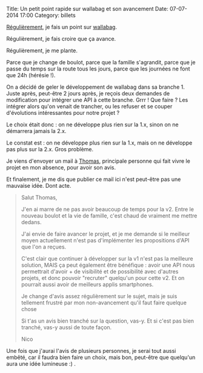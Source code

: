 Title: Un petit point rapide sur wallabag et son avancement
Date: 07-07-2014 17:00
Category: billets

[Régulièrement]({filename}la-version-1-de-wallabag-est-officiellement-gelee.md), je fais un point sur [wallabag]({filename}la-roadmap-pour-la-v2-de-poche-est-en-cours.md).

Régulièrement, je fais croire que ça avance.

Régulièrement, je me plante.

Parce que je change de boulot, parce que la famille s'agrandit, parce que je passe du temps sur la route tous les jours, parce que les journées ne font que 24h (hérésie !).

On a décidé de geler le développement de wallabag dans sa branche 1. Juste après, peut-être 2 jours après, je reçois deux demandes de modification pour intégrer une API à cette branche. Grrr !
Que faire ? Les intégrer alors qu'on venait de trancher, ou les refuser et se couper d'évolutions intéressantes pour notre projet ?

Le choix était donc : on ne développe plus rien sur la 1.x, sinon on ne démarrera jamais la 2.x.

Le constat est : on ne développe plus rien sur la 1.x, mais on ne développe pas plus sur la 2.x. Gros problème.

Je viens d'envoyer un mail à [Thomas](https://www.tcit.fr), principale personne qui fait vivre le projet en mon absence, pour avoir son avis.

Et finalement, je me dis que publier ce mail ici n'est peut-être pas une mauvaise idée. Dont acte.

> Salut Thomas,
>
> J'en ai marre de ne pas avoir beaucoup de temps pour la v2.
> Entre le nouveau boulot et la vie de famille, c'est chaud de vraiment me mettre dedans.
>
> J'ai envie de faire avancer le projet, et je me demande si le meilleur moyen actuellement n'est pas d'implémenter les propositions d'API que l'on a reçues.
>
> C'est clair que continuer à développer sur la v1 n'est pas la meilleure solution, MAIS ça peut également être bénéfique : avoir une API nous permettrait d'avoir + de visibilité et de possibilité avec d'autres projets, et donc pouvoir "recruter" quelqu'un pour cette v2. Et on pourrait aussi avoir de meilleurs applis smartphones.
>
> Je change d'avis assez régulièrement sur le sujet, mais je suis tellement frustré par mon non-avancement qu'il faut faire quelque chose
>
> Si t'as un avis bien tranché sur la question, vas-y. Et si c'est pas bien tranché, vas-y aussi de toute façon.
>
> Nico

Une fois que j'aurai l'avis de plusieurs personnes, je serai tout aussi embêté, car il faudra bien faire un choix, mais bon, peut-être que quelqu'un aura une idée lumineuse :) .
